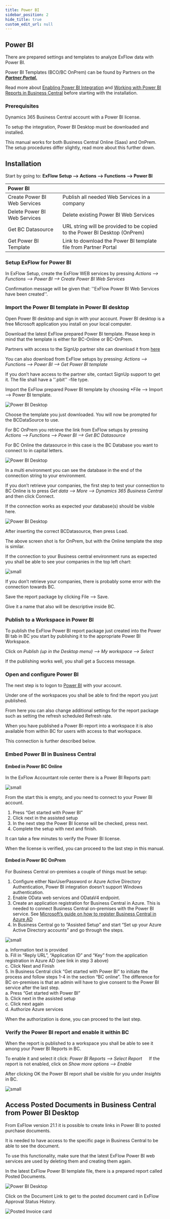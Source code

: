 ```yaml
---
title: Power BI
sidebar_position: 2
hide_title: true
custom_edit_url: null
---
```

## Power BI

There are prepared settings and templates to analyze ExFlow data with Power BI. 

Power BI Templates (BCO/BC OnPrem) can be found by Partners on the [***Partner Portal.***](https://azuresignup.sharepoint.com/sites/Signupsoftware/SitePages/BC-POWER-BI.aspx?xsdata=MDV8MDJ8fDU2YzBmOTZlYjUxZjRmMjg0MzNmMDhkYzg0NmE3MmIwfDg3NzkxMTdkNzcyZTRlYTU5NGVjNDRhMWExZDA0MjdifDB8MHw2Mzg1MzA4Mzk5MDUzMjE3OTF8VW5rbm93bnxWR1ZoYlhOVFpXTjFjbWwwZVZObGNuWnBZMlY4ZXlKV0lqb2lNQzR3TGpBd01EQWlMQ0pRSWpvaVYybHVNeklpTENKQlRpSTZJazkwYUdWeUlpd2lWMVFpT2pFeGZRPT18MXxMMk5vWVhSekx6RTVPbUZpTVRJNU1EWXlNVEExWlRSaFkyTTVaR05pWVRBNE1EUTFNR1JpTkRSbVFIUm9jbVZoWkM1Mk1pOXRaWE56WVdkbGN5OHhOekUzTkRnM01UZzVPRFExfDY3MTk3NmJkNzFmZTQ4YmQ0MzNmMDhkYzg0NmE3MmIwfDIyZmJkZjM2ZjZhNTRjNjE5MzIxYWNkOTY5YTFmYThl&sdata=UkdFQTF4T2Vra3R2Vk5sMUYxTXpWbkdZcXE4OEUxZ3h1WEZhcUhlN0NpMD0%3D&ovuser=8779117d-772e-4ea5-94ec-44a1a1d0427b%2Csofia.nikolic%40signupsoftware.com&OR=Teams-HL&CT=1717489911732&clickparams=eyJBcHBOYW1lIjoiVGVhbXMtRGVza3RvcCIsIkFwcFZlcnNpb24iOiI0OS8yNDA1MDMwNzYxNCIsIkhhc0ZlZGVyYXRlZFVzZXIiOmZhbHNlfQ%3D%3D)

Read more about [Enabling Power BI Integration](https://learn.microsoft.com/en-us/dynamics365/business-central/admin-powerbi-setup#setup) and [Working with Power BI Reports in Business Central](https://learn.microsoft.com/en-us/dynamics365/business-central/across-working-with-powerbi) before starting with the installation.



### Prerequisites
Dynamics 365 Business Central account with a Power BI license. 

To setup the integration, Power BI Desktop must be downloaded and installed.

This manual works for both Business Central Online (Saas) and OnPrem. The setup procedures differ slightly, read more about this further down.


## Installation
Start by going to: **ExFlow Setup --> Actions --> Functions --> Power BI** 

|Power BI||
|:-|:-|	
|Create Power BI Web Services| Publish all needed Web Services in a company
|Delete Power BI Web Services|Delete existing Power BI Web Services
|Get BC Datasource |URL string  will be provided to be copied to the Power BI Desktop (OnPrem)
|Get Power BI Template| Link to download the Power BI template file from Partner Portal


### Setup ExFlow for Power BI

In ExFlow Setup, create the ExFlow WEB services by pressing *Actions --> Functions --> Power BI --> Create Power BI Web Services*

Confirmation message will be given that: ''ExFlow Power BI Web Services have been created''.

### Import the Power BI template in Power BI desktop
Open Power BI desktop and sign in with your account. Power BI desktop is a free Microsoft application you install on your local computer.  

Download the latest ExFlow prepared Power BI template. Please keep in mind that the template is either for BC-Online or BC-OnPrem.  

Partners with access to the SignUp partner site can download it from [here](https://azuresignup.sharepoint.com/sites/Signupsoftware/SitePages/BC-POWER-BI.aspx)

You can also download from ExFlow setups by pressing: *Actions --> Functions --> Power BI --> Get Power BI template*

If you don’t have access to the partner site, contact SignUp support to get it. The file shall have a ''.pbit'' -file type.  

Import the ExFlow prepared Power BI template by choosing *File --> Import --> Power BI template. 


![Power BI Desktop](@site/static/img/media/power-bi-001.png)

Choose the template you just downloaded. You will now be prompted for the BCDataSource to use. 

For BC OnPrem you retrieve the link from ExFlow setups by pressing *Actions --> Functions --> Power BI --> Get BC Datasource*  

For BC Online the datasource in this case is the BC Database you want to connect to in capital letters.  

![Power BI Desktop](@site/static/img/media/power-bi-002.png)

In a multi environment you can see the database in the end of the connection string to your environment. 

If you don’t retrieve your companies, the first step to test your connection to BC Online is to press *Get data --> More --> Dynamics 365 Business Central* and then click Connect. 

If the connection works as expected your database(s) should be visible here. 

![Power BI Desktop](@site/static/img/media/power-bi-003.png)

After inserting the correct BCDatasource, then press Load.  

The above screen shot is for OnPrem, but with the Online template the step is similar.  
 	 
If the connection to your Business central environment runs as expected you shall be able to see your companies in the top left chart: 

![small](@site/static/img/media/power-bi-004.png)

If you don’t retrieve your companies, there is probably some error with the connection towards BC. 

Save the report package by clicking File --> Save. 

Give it a name that also will be descriptive inside BC.  

### Publish to a Workspace in Power BI 

To publish the ExFlow Power BI report package just created into the Power BI tab in BC you start by publishing it to the appropriate Power BI Workspace. 

Click on *Publish (up in the Desktop menu) --> My workspace --> Select*

If the publishing works well, you shall get a Success message.  

### Open and configure Power BI
The next step is to logon to [Power BI](https://www.powerbi.com) with your account. 

Under one of the workspaces you shall be able to find the report you just published. 

From here you can also change additional settings for the report package such as setting the refresh scheduled Refresh rate. 

When you have published a Power BI-report into a workspace it is also available from within BC for users with access to that workspace. 

This connection is further described below.  

### Embed Power BI in Business Central 

#### Embed  in Power BC Online 

In the ExFlow Accountant role center there is a Power BI Reports part: 

![small](@site/static/img/media/power-bi-005.png)

From the start this is empty, and you need to connect to your Power BI account. 

1.	Press “Get started with Power BI”<br/>
2.	Click next in the assisted setup<br/>
3.	In the next step the Power BI license will be checked, press next. <br/>
4.	Complete the setup with next and finish. <br/>

It can take a few minutes to verify the Power BI license. 

When the license is verified, you can proceed to the last step in this manual.

#### Embed in Power BC OnPrem 

For Business Central on-premises a couple of things must be setup: 

1.	Configure either NavUserPassword or Azure Active Directory Authentication, Power BI integration doesn’t support Windows authentication. <br/>
2.	Enable OData web services and ODataV4 endpoint. <br/>
3.	Create an application registration for Business Central in Azure. This is needed to connect Business Central on-premises with the Power BI service. 
See [Microsoft’s guide on how to register Business Central in Azure AD](https://learn.microsoft.com/en-us/dynamics365/business-central/dev-itpro/administration/register-app-azure) <br/>
4.	In Business Central go to “Assisted Setup” and start “Set up your Azure Active Directory accounts” and go through the steps. <br/>

![small](@site/static/img/media/power-bi-006.png)

a.	Information text is provided <br/>
b.	Fill in “Reply URL”, “Application ID” and “Key” from the application registration in Azure AD (see link in step 3 above) <br/>
c.	Click Next and Finish <br/>
5.	In Business Central click “Get started with Power BI” to initiate the process and follow steps 1-4 in the section “BC online”. The difference for BC on-premises is that an admin will have to give consent to the Power BI service after the last step.<br/> 
a.	Press “Get started with Power BI”<br/>
b.	Click next in the assisted setup<br/>
c.	Click next again<br/>
d.	Authorize Azure services<br/> 

When the authorization is done, you can proceed to the last step.


### Verify the Power BI report and enable it within BC	 

When the report is published to a workspace you shall be able to see it among your Power BI Reports in BC. 

To enable it and select it click: *Power BI Reports --> Select Report*
 
If the report is not enabled, click on *Show more options --> Enable* 

After clicking OK the Power BI report shall be visible for you under *Insights* in BC. 

![small](@site/static/img/media/power-bi-007.png)


## Access Posted Documents in Business Central from Power BI Desktop

From ExFlow version 21.1 it is possible to create links in Power BI to
posted purchase documents. 

It is needed to have access to the specific
page in Business Central to be able to see the document. 

To use this
functionality, make sure that the latest ExFlow Power BI web services
are used by deleting them and creating them again. 

In the latest ExFlow
Power BI template file, there is a prepared report called Posted
Documents.

![Power BI Desktop](@site/static/img/media/image375.png)

Click on the Document Link to get to the posted document card in ExFlow
Approval Status History.

![Posted Invoice card](@site/static/img/media/image376.png)



